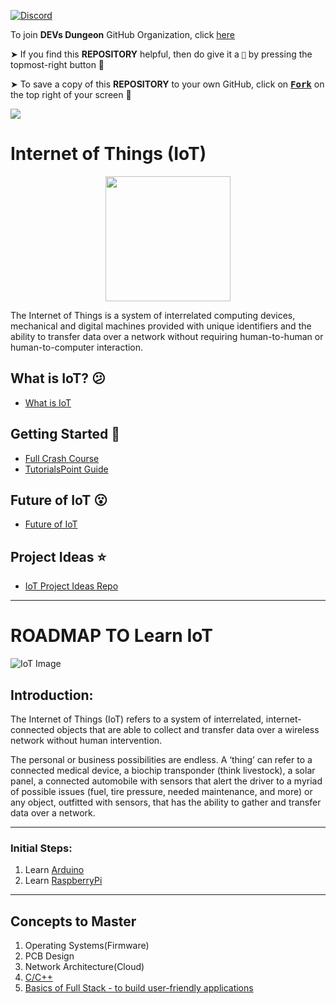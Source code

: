 [![Discord](https://img.shields.io/discord/865937470118297640.svg?logo=discord&colorB=5865F2)](https://discord.gg/ceMXzhfaka)

To join **DEVs Dungeon** GitHub Organization, click [here](https://github.com/Devs-Dungeon/support/issues/new?assignees=&labels=invite+me+to+the+organisation&template=invitation.yml&title=Please+invite+me+to+the+GitHub+Community+Organization)

➤ If you find this **REPOSITORY** helpful, then do give it a `🌟` by pressing the topmost-right button 🤗

➤ To save a copy of this **REPOSITORY** to your own GitHub, click on <a href="https://github.com/Devs-Dungeon/Resources/edit/main/README.md"><kbd><b>Fork</b></kbd></a> on the top right of your screen 🤗

![](https://user-images.githubusercontent.com/73097560/115834477-dbab4500-a447-11eb-908a-139a6edaec5c.gif)

# Internet of Things (IoT)

<p align="center"><img  height="200" src="https://i.ibb.co/5c8kbVz/Internet-of-Things.png"></p>

The Internet of Things is a system of interrelated computing devices, mechanical and digital machines provided with unique identifiers and the ability to transfer data over a network without requiring human-to-human or human-to-computer interaction.

## What is IoT? :confused:
- [What is IoT](https://www.iotforall.com/what-is-iot-simple-explanation/)

## Getting Started :book:

- [Full Crash Course](https://www.youtube.com/watch?v=h0gWfVCSGQQ)
- [TutorialsPoint Guide](https://www.tutorialspoint.com/internet_of_things/internet_of_things_tutorial.pdf)

## Future of IoT :open_mouth:
- [Future of IoT](https://us.norton.com/internetsecurity-iot-5-predictions-for-the-future-of-iot.html)

## Project Ideas :star:

- [IoT Project Ideas Repo](https://github.com/phodal/awesome-iot-projects)

<hr>

# ROADMAP TO Learn IoT 

![IoT Image](https://www.cxotoday.com/ashojoac/2019/12/IoT-image-750x450.png)
## Introduction: 

The Internet of Things (IoT) refers to a system of interrelated, internet-connected objects that are able to collect and transfer data over a wireless network without human intervention.

The personal or business possibilities are endless. A ‘thing’ can refer to a connected medical device, a biochip transponder (think livestock), a solar panel, a connected automobile with sensors that alert the driver to a myriad of possible issues (fuel, tire pressure, needed maintenance, and more) or any object, outfitted with sensors, that has the ability to gather and transfer data over a network.

<hr>

### Initial Steps:
1. Learn [Arduino](Arduino.md)
2. Learn [RaspberryPi](RaspberryPi.md)

<hr>

## Concepts to Master
1. Operating Systems(Firmware)
2. PCB Design
3. Network Architecture(Cloud)
4. [C/C++](./README.md#19-c-language)
5. [Basics of Full Stack - to build user-friendly applications](../README.md#122-full-stack-web-development)
